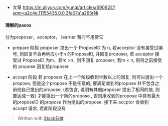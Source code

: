 * 文章
https://m.aliyun.com/yunqi/articles/690624?spm=a2c4e.11155435.0.0.3fe07a1a265rNi

#### 理解的paxos
分为proposer，acceptor， learner 暂时不用管它

* prepare 阶段
proposer 提出一个 ProposeID 为 n, 若acceptor 没有接受过编号, 则回复不会再响应小于n 的ProposeID, 并回复proposer, 若 acceptor 接受过 ProposeID 为m，若m >n , 则不回复 proposer; 若m < n, 则将之前接受的 propose 回复给proposer.

* accept 阶段
若 proposer 在上一个阶段收到半数以上的回复, 则可以提出一个propose, 但是这个propose 不是任意的, 要满足收到的propose 并不包含之前他自己提出的propose, (若包含, 说明有其他proposer 提出了相同的值, 则要达成一致) 才能提出一个新的propose , 否则用收到的propose 中具有最大的proposeID 的propose 作为提出的propose. 接下来 accptor 会收到 accept 请求, 若此阶段没有

> Written with [StackEdit](https://stackedit.io/).
<!--stackedit_data:
eyJoaXN0b3J5IjpbMTU5NzM2NzE0NSwtNjcxNTI4NTEsMjYwOT
QxNzcsLTE4ODM1NzM1NTksLTIxMTYxMjE0MzcsLTc1ODc5NDc5
Nyw3MzA5OTgxMTZdfQ==
-->